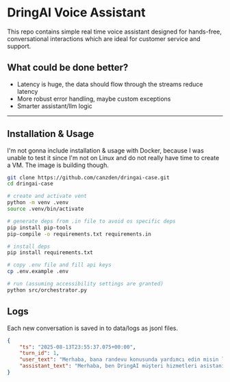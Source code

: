 
# DringAI Voice Assistant

This repo contains simple real time voice assistant designed for hands-free, conversational interactions which are ideal for customer service and support.

## What could be done better?
- Latency is huge, the data should flow through the streams reduce latency
- More robust error handling, maybe custom exceptions
- Smarter assistant/llm logic
---


## Installation & Usage
I'm not gonna include installation & usage with Docker, because I was unable to test it since I'm not on Linux and do not really have time to create a VM. The image is building though.

```bash
git clone https://github.com/canzden/dringai-case.git
cd dringai-case

# create and activate vent
python -m venv .venv
source .venv/bin/activate

# generate deps from .in file to avoid os specific deps
pip install pip-tools
pip-compile -o requirements.txt requirements.in

# install deps
pip install requirements.txt

# copy .env file and fill api keys
cp .env.example .env

# run (assuming accessibility settings are granted)
python src/orchestrator.py

```
## Logs
Each new conversation is saved in to data/logs as jsonl files.
```json
{
    "ts": "2025-08-13T23:55:37.075+00:00",
    "turn_id": 1,
    "user_text": "Merhaba, bana randevu konusunda yardımcı edin misin lütfen?",
    "assistant_text": "Merhaba, ben DringAI müşteri hizmetleri asistanıyım. Randevu konusunda size nasıl yardımcı olabilirim? Hangi tarih ve saat için randevu almak istiyorsunuz?"
}
```
